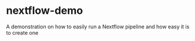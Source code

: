 # nextflow-demo
A demonstration on how to easily run a Nextflow pipeline and how easy it is to create one
